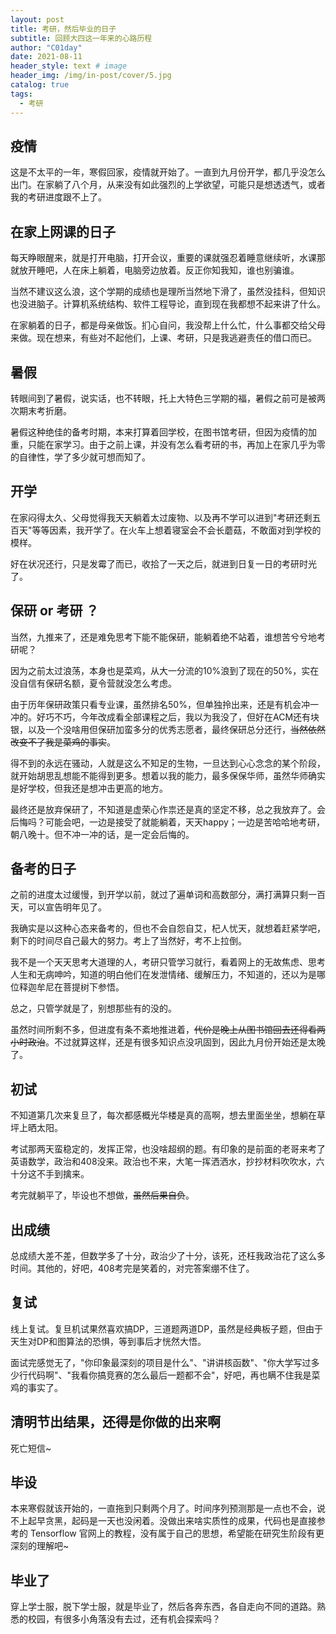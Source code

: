 ```yaml
---
layout: post
title: 考研，然后毕业的日子
subtitle: 回顾大四这一年来的心路历程
author: "C01day"
date: 2021-08-11
header_style: text # image
header_img: /img/in-post/cover/5.jpg
catalog: true
tags:
  - 考研
---
```

## 疫情
这是不太平的一年，寒假回家，疫情就开始了。一直到九月份开学，都几乎没怎么出门。在家躺了八个月，从来没有如此强烈的上学欲望，可能只是想透透气，或者我的考研进度跟不上了。

## 在家上网课的日子
每天睁眼醒来，就是打开电脑，打开会议，重要的课就强忍着睡意继续听，水课那就放开睡吧，人在床上躺着，电脑旁边放着。反正你知我知，谁也别骗谁。

当然不建议这么浪，这个学期的成绩也是理所当然地下滑了，虽然没挂科，但知识也没进脑子。计算机系统结构、软件工程导论，直到现在我都想不起来讲了什么。

在家躺着的日子，都是母亲做饭。扪心自问，我没帮上什么忙，什么事都交给父母来做。现在想来，有些对不起他们，上课、考研，只是我逃避责任的借口而已。

## 暑假
转眼间到了暑假，说实话，也不转眼，托上大特色三学期的福，暑假之前可是被两次期末考折磨。

暑假这种绝佳的备考时期，本来打算着回学校，在图书馆考研，但因为疫情的加重，只能在家学习。由于之前上课，并没有怎么看考研的书，再加上在家几乎为零的自律性，学了多少就可想而知了。

## 开学
在家闷得太久、父母觉得我天天躺着太过废物、以及再不学可以进到"考研还剩五百天"等等因素，我开学了。在火车上想着寝室会不会长蘑菇，不敢面对到学校的模样。

好在状况还行，只是发霉了而已，收拾了一天之后，就进到日复一日的考研时光了。

## 保研 or 考研 ？
当然，九推来了，还是难免思考下能不能保研，能躺着绝不站着，谁想苦兮兮地考研呢？

因为之前太过浪荡，本身也是菜鸡，从大一分流的10%浪到了现在的50%，实在没自信有保研名额，夏令营就没怎么考虑。

由于历年保研政策只看专业课，虽然排名50%，但单独拎出来，还是有机会冲一冲的。好巧不巧，今年改成看全部课程之后，我以为我没了，但好在ACM还有块银，以及一个没啥用但保研加蛮多分的优秀志愿者，最终保研总分还行，~~当然依然改变不了我是菜鸡的事实~~。

得不到的永远在骚动，人就是这么不知足的生物，一旦达到心心念念的某个阶段，就开始胡思乱想能不能得到更多。想着以我的能力，最多保保华师，虽然华师确实是好学校，但我还是想冲击更高的地方。

最终还是放弃保研了，不知道是虚荣心作祟还是真的坚定不移，总之我放弃了。会后悔吗？可能会吧，一边是接受了就能躺着，天天happy；一边是苦哈哈地考研，朝八晚十。但不冲一冲的话，是一定会后悔的。

## 备考的日子
之前的进度太过缓慢，到开学以前，就过了遍单词和高数部分，满打满算只剩一百天，可以宣告明年见了。

我确实是以这种心态来备考的，但也不会自怨自艾，杞人忧天，就想着赶紧学吧，剩下的时间尽自己最大的努力。考上了当然好，考不上拉倒。

我不是一个天天思考大道理的人，考研只管学习就行，看着网上的无故焦虑、思考人生和无病呻吟，知道的明白他们在发泄情绪、缓解压力，不知道的，还以为是哪位释迦牟尼在菩提树下参悟。

总之，只管学就是了，别想那些有的没的。

虽然时间所剩不多，但进度有条不紊地推进着，~~代价是晚上从图书馆回去还得看两小时政治~~。不过就算这样，还是有很多知识点没巩固到，因此九月份开始还是太晚了。

## 初试
不知道第几次来复旦了，每次都感概光华楼是真的高啊，想去里面坐坐，想躺在草坪上晒太阳。

考试那两天蛮稳定的，发挥正常，也没啥超纲的题。有印象的是前面的老哥来考了英语数学，政治和408没来。政治也不来，大笔一挥洒洒水，抄抄材料吹吹水，六十分这不手到擒来。

考完就躺平了，毕设也不想做，~~虽然后果自负~~。

## 出成绩
总成绩大差不差，但数学多了十分，政治少了十分，该死，还枉我政治花了这么多时间。其他的，好吧，408考完是笑着的，对完答案绷不住了。

## 复试
线上复试。复旦机试果然喜欢搞DP，三道题两道DP，虽然是经典板子题，但由于天生对DP和图算法的恐惧，等到事后才恍然大悟。

面试完感觉无了，"你印象最深刻的项目是什么"、"讲讲核函数"、"你大学写过多少行代码啊"、"我看你搞竞赛的怎么最后一题都不会"，好吧，再也瞒不住我是菜鸡的事实了。

## 清明节出结果，还得是你做的出来啊
死亡短信~

## 毕设
本来寒假就该开始的，一直拖到只剩两个月了。时间序列预测那是一点也不会，说不上起早贪黑，起码是一天也没闲着。没做出来啥实质性的成果，代码也是直接参考的 Tensorflow 官网上的教程，没有属于自己的思想，希望能在研究生阶段有更深刻的理解吧~

## 毕业了
穿上学士服，脱下学士服，就是毕业了，然后各奔东西，各自走向不同的道路。熟悉的校园，有很多小角落没有去过，还有机会探索吗？